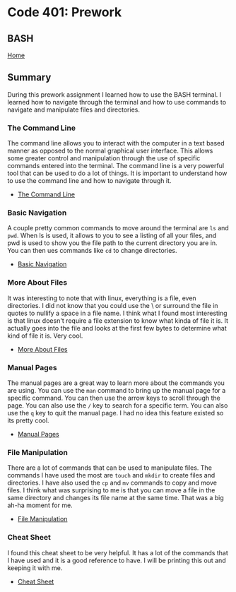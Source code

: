 # Code 401: Prework

## BASH

[Home](https://mtorres6739.github.io/reading-notes/)

## Summary

During this prework assignment I learned how to use the BASH terminal. I learned how to navigate through the terminal and how to use commands to navigate and manipulate files and directories.

### The Command Line

The command line allows you to interact with the computer in a text based manner as opposed to the normal graphical user interface.  This allows some greater control and manipulation through the use of specific commands entered into the terminal.  The command line is a very powerful tool that can be used to do a lot of things.  It is important to understand how to use the command line and how to navigate through it.

- [The Command Line](https://ryanstutorials.net/linuxtutorial/commandline.php)

### Basic Navigation

A couple pretty common commands to move around the terminal are ```ls``` and ```pwd```.  When ls is used, it allows to you to see a listing of all your files, and pwd is used to show you the file path to the current directory you are in.  You can then ues commands like ```cd``` to change directories.

- [Basic Navigation](https://ryanstutorials.net/linuxtutorial/navigation.php)

### More About Files

It was interesting to note that with linux, everything is a file, even directories. I did not know that you could use the \ or surround the file in quotes to nullify a space in a file name. I think what I found most interesting is that linux doesn't require a file extension to know what kinda of file it is. It actually goes into the file and looks at the first few bytes to determine what kind of file it is. Very cool.

- [More About Files](https://ryanstutorials.net/linuxtutorial/aboutfiles.php)

### Manual Pages

The manual pages are a great way to learn more about the commands you are using.  You can use the ```man``` command to bring up the manual page for a specific command.  You can then use the arrow keys to scroll through the page.  You can also use the ```/``` key to search for a specific term.  You can also use the ```q``` key to quit the manual page.  I had no idea this feature existed so its pretty cool.

- [Manual Pages](https://ryanstutorials.net/linuxtutorial/manual.php)

### File Manipulation

There are a lot of commands that can be used to manipulate files.  The commands I have used the most are ```touch``` and ```mkdir``` to create files and directories.  I have also used the ```cp``` and ```mv``` commands to copy and move files.  I think what was surprising to me is that you can move a file in the same directory and changes its file name at the same time.  That was a big ah-ha moment for me.

- [File Manipulation](https://ryanstutorials.net/linuxtutorial/manipulatingfiles.php)

### Cheat Sheet

I found this cheat sheet to be very helpful.  It has a lot of the commands that I have used and it is a good reference to have.  I will be printing this out and keeping it with me.

- [Cheat Sheet](https://ryanstutorials.net/linuxtutorial/cheatsheet.php)
